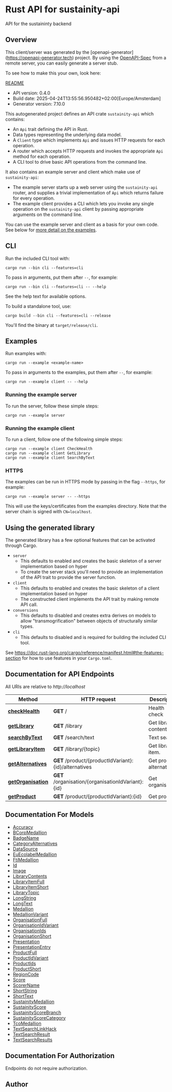# Rust API for sustainity-api

API for the sustaininty backend


## Overview

This client/server was generated by the [openapi-generator]
(https://openapi-generator.tech) project.  By using the
[OpenAPI-Spec](https://github.com/OAI/OpenAPI-Specification) from a remote
server, you can easily generate a server stub.

To see how to make this your own, look here:

[README]((https://openapi-generator.tech))

- API version: 0.4.0
- Build date: 2025-04-24T13:55:56.950482+02:00[Europe/Amsterdam]
- Generator version: 7.10.0



This autogenerated project defines an API crate `sustainity-api` which contains:
* An `Api` trait defining the API in Rust.
* Data types representing the underlying data model.
* A `Client` type which implements `Api` and issues HTTP requests for each operation.
* A router which accepts HTTP requests and invokes the appropriate `Api` method for each operation.
* A CLI tool to drive basic API operations from the command line.

It also contains an example server and client which make use of `sustainity-api`:

* The example server starts up a web server using the `sustainity-api`
    router, and supplies a trivial implementation of `Api` which returns failure
    for every operation.
* The example client provides a CLI which lets you invoke
    any single operation on the `sustainity-api` client by passing appropriate
    arguments on the command line.

You can use the example server and client as a basis for your own code.
See below for [more detail on the examples](#using-the-generated-library).

## CLI

Run the included CLI tool with:

```
cargo run --bin cli --features=cli
```

To pass in arguments, put them after `--`, for example:

```
cargo run --bin cli --features=cli -- --help
```

See the help text for available options.

To build a standalone tool, use:

```
cargo build --bin cli --features=cli --release
```

You'll find the binary at `target/release/cli`.

## Examples

Run examples with:

```
cargo run --example <example-name>
```

To pass in arguments to the examples, put them after `--`, for example:

```
cargo run --example client -- --help
```

### Running the example server
To run the server, follow these simple steps:

```
cargo run --example server
```

### Running the example client
To run a client, follow one of the following simple steps:

```
cargo run --example client CheckHealth
cargo run --example client GetLibrary
cargo run --example client SearchByText
```

### HTTPS
The examples can be run in HTTPS mode by passing in the flag `--https`, for example:

```
cargo run --example server -- --https
```

This will use the keys/certificates from the examples directory. Note that the
server chain is signed with `CN=localhost`.

## Using the generated library

The generated library has a few optional features that can be activated through Cargo.

* `server`
    * This defaults to enabled and creates the basic skeleton of a server implementation based on hyper
    * To create the server stack you'll need to provide an implementation of the API trait to provide the server function.
* `client`
    * This defaults to enabled and creates the basic skeleton of a client implementation based on hyper
    * The constructed client implements the API trait by making remote API call.
* `conversions`
    * This defaults to disabled and creates extra derives on models to allow "transmogrification" between objects of structurally similar types.
* `cli`
    * This defaults to disabled and is required for building the included CLI tool.

See https://doc.rust-lang.org/cargo/reference/manifest.html#the-features-section for how to use features in your `Cargo.toml`.

## Documentation for API Endpoints

All URIs are relative to *http://localhost*

Method | HTTP request | Description
------------- | ------------- | -------------
[**checkHealth**](docs/default_api.md#checkHealth) | **GET** / | Health check
[**getLibrary**](docs/default_api.md#getLibrary) | **GET** /library | Get library contents.
[**searchByText**](docs/default_api.md#searchByText) | **GET** /search/text | Text search.
[**getLibraryItem**](docs/default_api.md#getLibraryItem) | **GET** /library/{topic} | Get library item.
[**getAlternatives**](docs/default_api.md#getAlternatives) | **GET** /product/{productIdVariant}:{id}/alternatives | Get product alternatives.
[**getOrganisation**](docs/default_api.md#getOrganisation) | **GET** /organisation/{organisationIdVariant}:{id} | Get organisation.
[**getProduct**](docs/default_api.md#getProduct) | **GET** /product/{productIdVariant}:{id} | Get product.


## Documentation For Models

 - [Accuracy](docs/Accuracy.md)
 - [BCorpMedallion](docs/BCorpMedallion.md)
 - [BadgeName](docs/BadgeName.md)
 - [CategoryAlternatives](docs/CategoryAlternatives.md)
 - [DataSource](docs/DataSource.md)
 - [EuEcolabelMedallion](docs/EuEcolabelMedallion.md)
 - [FtiMedallion](docs/FtiMedallion.md)
 - [Id](docs/Id.md)
 - [Image](docs/Image.md)
 - [LibraryContents](docs/LibraryContents.md)
 - [LibraryItemFull](docs/LibraryItemFull.md)
 - [LibraryItemShort](docs/LibraryItemShort.md)
 - [LibraryTopic](docs/LibraryTopic.md)
 - [LongString](docs/LongString.md)
 - [LongText](docs/LongText.md)
 - [Medallion](docs/Medallion.md)
 - [MedallionVariant](docs/MedallionVariant.md)
 - [OrganisationFull](docs/OrganisationFull.md)
 - [OrganisationIdVariant](docs/OrganisationIdVariant.md)
 - [OrganisationIds](docs/OrganisationIds.md)
 - [OrganisationShort](docs/OrganisationShort.md)
 - [Presentation](docs/Presentation.md)
 - [PresentationEntry](docs/PresentationEntry.md)
 - [ProductFull](docs/ProductFull.md)
 - [ProductIdVariant](docs/ProductIdVariant.md)
 - [ProductIds](docs/ProductIds.md)
 - [ProductShort](docs/ProductShort.md)
 - [RegionCode](docs/RegionCode.md)
 - [Score](docs/Score.md)
 - [ScorerName](docs/ScorerName.md)
 - [ShortString](docs/ShortString.md)
 - [ShortText](docs/ShortText.md)
 - [SustainityMedallion](docs/SustainityMedallion.md)
 - [SustainityScore](docs/SustainityScore.md)
 - [SustainityScoreBranch](docs/SustainityScoreBranch.md)
 - [SustainityScoreCategory](docs/SustainityScoreCategory.md)
 - [TcoMedallion](docs/TcoMedallion.md)
 - [TextSearchLinkHack](docs/TextSearchLinkHack.md)
 - [TextSearchResult](docs/TextSearchResult.md)
 - [TextSearchResults](docs/TextSearchResults.md)


## Documentation For Authorization
Endpoints do not require authorization.


## Author



